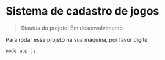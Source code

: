 # Sistema de cadastro de jogos

>Stautus do projeto: Em desenvolvimento

Para rodar esse projeto na sua máquina, por favor digite:

````
node app.js
````
